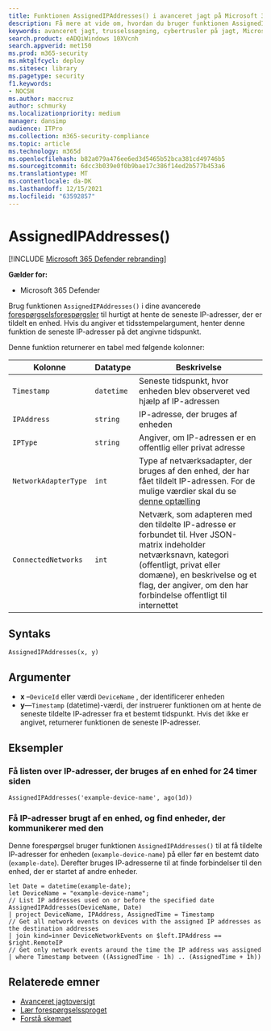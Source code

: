 ```yaml
---
title: Funktionen AssignedIPAddresses() i avanceret jagt på Microsoft 365 Defender
description: Få mere at vide om, hvordan du bruger funktionen AssignedIPAddresses() til at få de seneste IP-adresser tildelt til en enhed
keywords: avanceret jagt, trusselssøgning, cybertrusler på jagt, Microsoft 365 Defender, microsoft 365, m365, søgning, forespørgsel, telemetri, skemareference, kusto, FileProfile, filprofil, funktion, berigende
search.product: eADQiWindows 10XVcnh
search.appverid: met150
ms.prod: m365-security
ms.mktglfcycl: deploy
ms.sitesec: library
ms.pagetype: security
f1.keywords:
- NOCSH
ms.author: maccruz
author: schmurky
ms.localizationpriority: medium
manager: dansimp
audience: ITPro
ms.collection: m365-security-compliance
ms.topic: article
ms.technology: m365d
ms.openlocfilehash: b82a079a476ee6ed3d5465b52bca381cd49746b5
ms.sourcegitcommit: 6dcc3b039e0f0b9bae17c386f14ed2b577b453a6
ms.translationtype: MT
ms.contentlocale: da-DK
ms.lasthandoff: 12/15/2021
ms.locfileid: "63592857"
---
```

# <a name="assignedipaddresses"></a>AssignedIPAddresses()

[!INCLUDE [Microsoft 365 Defender rebranding](../includes/microsoft-defender.md)]


**Gælder for:**
- Microsoft 365 Defender

Brug funktionen `AssignedIPAddresses()` i dine avancerede [forespørgselsforespørgsler](advanced-hunting-overview.md) til hurtigt at hente de seneste IP-adresser, der er tildelt en enhed. Hvis du angiver et tidsstempelargument, henter denne funktion de seneste IP-adresser på det angivne tidspunkt. 

Denne funktion returnerer en tabel med følgende kolonner:

| Kolonne | Datatype | Beskrivelse |
|------------|-------------|-------------|
| `Timestamp` | `datetime` | Seneste tidspunkt, hvor enheden blev observeret ved hjælp af IP-adressen |
| `IPAddress` | `string` | IP-adresse, der bruges af enheden |
| `IPType` | `string` | Angiver, om IP-adressen er en offentlig eller privat adresse |
| `NetworkAdapterType` | `int` | Type af netværksadapter, der bruges af den enhed, der har fået tildelt IP-adressen. For de mulige værdier skal du se [denne optælling](/dotnet/api/system.net.networkinformation.networkinterfacetype) |
| `ConnectedNetworks` | `int` | Netværk, som adapteren med den tildelte IP-adresse er forbundet til. Hver JSON-matrix indeholder netværksnavn, kategori (offentligt, privat eller domæne), en beskrivelse og et flag, der angiver, om den har forbindelse offentligt til internettet |

## <a name="syntax"></a>Syntaks

```kusto
AssignedIPAddresses(x, y)
```

## <a name="arguments"></a>Argumenter

- **x** –`DeviceId` eller værdi `DeviceName` , der identificerer enheden
- **y**—`Timestamp` (datetime)-værdi, der instruerer funktionen om at hente de seneste tildelte IP-adresser fra et bestemt tidspunkt. Hvis det ikke er angivet, returnerer funktionen de seneste IP-adresser.

## <a name="examples"></a>Eksempler

### <a name="get-the-list-of-ip-addresses-used-by-a-device-24-hours-ago"></a>Få listen over IP-adresser, der bruges af en enhed for 24 timer siden

```kusto
AssignedIPAddresses('example-device-name', ago(1d))
```

### <a name="get-ip-addresses-used-by-a-device-and-find-devices-communicating-with-it"></a>Få IP-adresser brugt af en enhed, og find enheder, der kommunikerer med den
Denne forespørgsel bruger funktionen `AssignedIPAddresses()` til at få tildelte IP-adresser for enheden (`example-device-name`) på eller før en bestemt dato (`example-date`). Derefter bruges IP-adresserne til at finde forbindelser til den enhed, der er startet af andre enheder. 

```kusto
let Date = datetime(example-date);
let DeviceName = "example-device-name";
// List IP addresses used on or before the specified date
AssignedIPAddresses(DeviceName, Date)
| project DeviceName, IPAddress, AssignedTime = Timestamp 
// Get all network events on devices with the assigned IP addresses as the destination addresses
| join kind=inner DeviceNetworkEvents on $left.IPAddress == $right.RemoteIP
// Get only network events around the time the IP address was assigned
| where Timestamp between ((AssignedTime - 1h) .. (AssignedTime + 1h))
```

## <a name="related-topics"></a>Relaterede emner
- [Avanceret jagtoversigt](advanced-hunting-overview.md)
- [Lær forespørgselssproget](advanced-hunting-query-language.md)
- [Forstå skemaet](advanced-hunting-schema-tables.md)